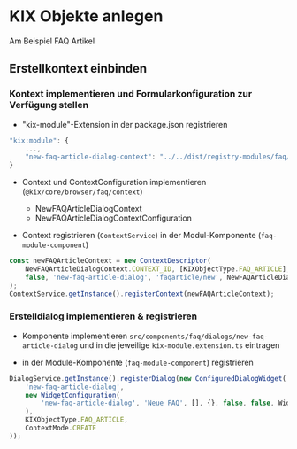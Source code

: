 # KIX Objekte anlegen

Am Beispiel FAQ Artikel

## Erstellkontext einbinden

### Kontext implementieren und Formularkonfiguration zur Verfügung stellen
- "kix-module"-Extension in der package.json registrieren

```javascript
"kix:module": {
    ...,
    "new-faq-article-dialog-context": "../../dist/registry-modules/faq/new-faq-article-dialog-context.extension",
}
```
- Context und ContextConfiguration implementieren (`@kix/core/browser/faq/context`)
    - NewFAQArticleDialogContext
    - NewFAQArticleDialogContextConfiguration

- Context registrieren (`ContextService`) in der Modul-Komponente (`faq-module-component`)

```javascript
const newFAQArticleContext = new ContextDescriptor(
    NewFAQArticleDialogContext.CONTEXT_ID, [KIXObjectType.FAQ_ARTICLE], ContextType.DIALOG, ContextMode.CREATE,
    false, 'new-faq-article-dialog', 'faqarticle/new', NewFAQArticleDialogContext
);
ContextService.getInstance().registerContext(newFAQArticleContext);
```

### Erstelldialog implementieren & registrieren
- Komponente implementieren `src/components/faq/dialogs/new-faq-article-dialog` und in die jeweilige `kix-module.extension.ts` eintragen

- in der Module-Komponente (`faq-module-component`) registrieren
```javascript
DialogService.getInstance().registerDialog(new ConfiguredDialogWidget(
    'new-faq-article-dialog',
    new WidgetConfiguration(
        'new-faq-article-dialog', 'Neue FAQ', [], {}, false, false, WidgetSize.BOTH, 'kix-icon-query'
    ),
    KIXObjectType.FAQ_ARTICLE,
    ContextMode.CREATE
));
```